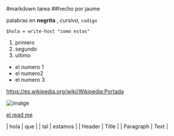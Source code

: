 #markdown tarea
##hecho por jaume

palabras en **negrita** , *cursiva*, `codigo`

`$hola = write-host "como estas"`

1. primero
2. segundo
3. ultimo

- el numero 1
- el numero2
- el numero 3

https://es.wikipedia.org/wiki/Wikipedia:Portada

![imatge](https://github.com/alutel201/rep_iwa_jaume/assets/79305373/9f401baf-d218-46e6-867e-5eacadaa57a8)

[el read me](https://github.com/alutel201/rep_iwa_jaume/blob/main/README.md)


| hola | que |
| tal | estamos |
| Header | Title |
| Paragraph | Text | 
